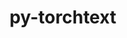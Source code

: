 ---
title: "py-torchtext"
layout: cache
categories: [package, develop-2024-01-07]
meta: {"versions": ["0.16.2"], "compilers": ["apple-clang@=15.0.0", "gcc@=11.3.0"], "oss": ["ubuntu22.04", "ventura"], "platforms": ["darwin", "linux"], "targets": ["aarch64", "x86_64_v3"], "stacks": ["ml-darwin-aarch64-mps", "ml-linux-x86_64-cpu", "ml-linux-x86_64-cuda", "root"], "num_specs": 3, "num_specs_by_stack": {"ml-darwin-aarch64-mps": 1, "root": 3, "ml-linux-x86_64-cuda": 1, "ml-linux-x86_64-cpu": 1}}
spec_details: [{"hash": "c2krwlq3e4sx6hq7el7otknvl45iwpdk", "compiler": "apple-clang@=15.0.0", "versions": ["0.16.2"], "os": "ventura", "platform": "darwin", "target": "aarch64", "variants": ["build_system=python_pip"], "stacks": ["ml-darwin-aarch64-mps", "root"], "size": "-", "tarball": "https://binaries.spack.io/releases/develop-2024-01-07/build_cache/darwin-ventura-aarch64/apple-clang-15.0.0/py-torchtext-0.16.2/darwin-ventura-aarch64-apple-clang-15.0.0-py-torchtext-0.16.2-c2krwlq3e4sx6hq7el7otknvl45iwpdk.spack"}, {"hash": "omqnbiuj7vzawf26m4scrg2yn3upca4s", "compiler": "gcc@=11.3.0", "versions": ["0.16.2"], "os": "ubuntu22.04", "platform": "linux", "target": "x86_64_v3", "variants": ["build_system=python_pip"], "stacks": ["ml-linux-x86_64-cuda", "root"], "size": "-", "tarball": "https://binaries.spack.io/releases/develop-2024-01-07/build_cache/linux-ubuntu22.04-x86_64_v3/gcc-11.3.0/py-torchtext-0.16.2/linux-ubuntu22.04-x86_64_v3-gcc-11.3.0-py-torchtext-0.16.2-omqnbiuj7vzawf26m4scrg2yn3upca4s.spack"}, {"hash": "y3knz6kgiz42x5ok26ph3c6t5qsrcw7u", "compiler": "gcc@=11.3.0", "versions": ["0.16.2"], "os": "ubuntu22.04", "platform": "linux", "target": "x86_64_v3", "variants": ["build_system=python_pip"], "stacks": ["root", "ml-linux-x86_64-cpu"], "size": "-", "tarball": "https://binaries.spack.io/releases/develop-2024-01-07/build_cache/linux-ubuntu22.04-x86_64_v3/gcc-11.3.0/py-torchtext-0.16.2/linux-ubuntu22.04-x86_64_v3-gcc-11.3.0-py-torchtext-0.16.2-y3knz6kgiz42x5ok26ph3c6t5qsrcw7u.spack"}]
---